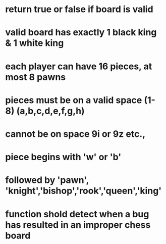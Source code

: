 # return true or false if board is valid 
# valid board has exactly 1 black king & 1 white king 
# each player can have 16 pieces, at most 8 pawns 
# pieces must be on a valid space (1-8) (a,b,c,d,e,f,g,h) 
# cannot be on space 9i or 9z etc.,
# piece begins with 'w' or 'b' 
# followed by 'pawn', 'knight','bishop','rook','queen','king'
# function shold detect when a bug has resulted in an improper chess board 
